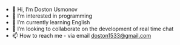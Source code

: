 - 👋 Hi, I’m Doston Usmonov
- 👀 I’m interested in programming
- 🌱 I’m currently learning English
- 💞️ I’m looking to collaborate on the development of real time chat
- 📫 How to reach me - via email doston1533@gmail.com

<!---
d-usmonov/d-usmonov is a ✨ special ✨ repository because its `README.md` (this file) appears on your GitHub profile.
You can click the Preview link to take a look at your changes.
--->
